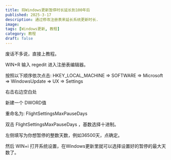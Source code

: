 ```yaml
---
title: 将Windows更新暂停时长延长到100年后
published: 2025-3-17
description: 通过修改注册表来延长系统更新时长.
image: 
tags: [Windows更新, 教程]
category: 教程
draft: false
---
```


废话不多说，直接上教程。

WIN+R 输入 regedit 进入注册表编辑器。

按照以下顺序依次点击:
HKEY_LOCAL_MACHINE => SOFTWARE => Microsoft => WindowsUpdate => UX => Settings 

右击右边空白处

新建一个 DWORD值

重命名为: FlightSettingsMaxPauseDays

双击 FlightSettingsMaxPauseDays ，基数选择十进制。

左侧填写为你想暂停的整数天数，例如36500天，点确定。

然后 WIN+i 打开系统设置，在Windows更新里就可以选择设置好的暂停的最大天数了。



